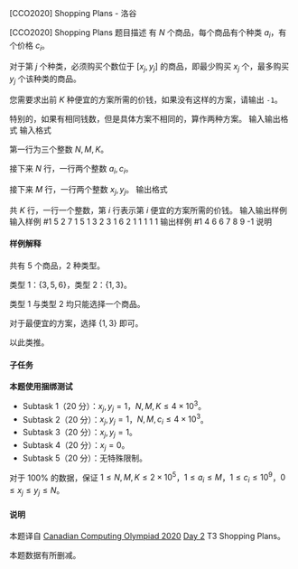 



[CCO2020] Shopping Plans - 洛谷














[CCO2020] Shopping Plans
题目描述
有 $N$ 个商品，每个商品有个种类 $a_i$，有个价格 $c_i$。

对于第 $j$ 个种类，必须购买个数位于 $[x_j,y_j]$ 的商品，即最少购买 $x_j$ 个，最多购买 $y_j$ 个该种类的商品。

您需要求出前 $K$ 种便宜的方案所需的价钱，如果没有这样的方案，请输出 `-1`。

特别的，如果有相同钱数，但是具体方案不相同的，算作两种方案。
输入输出格式
输入格式

第一行为三个整数 $N,M,K$。

接下来 $N$ 行，一行两个整数 $a_i,c_i$。

接下来 $M$ 行，一行两个整数 $x_j,y_j$。
输出格式

共 $K$ 行，一行一个整数，第 $i$ 行表示第 $i$ 便宜的方案所需的价钱。
输入输出样例
输入样例 #1
5 2 7
1 5
1 3
2 3
1 6
2 1
1 1
1 1
输出样例 #1
4
6
6
7
8
9
-1
说明
#### 样例解释
共有 $5$ 个商品，$2$ 种类型。

类型 $1$：$\{3,5,6\}$，类型 $2$：$\{1,3\}$。

类型 $1$ 与类型 $2$ 均只能选择一个商品。

对于最便宜的方案，选择 $\{1,3\}$ 即可。

以此类推。

#### 子任务
**本题使用捆绑测试**

- Subtask 1（$20$ 分）：$x_j,y_j=1$，$N,M,K\le4\times 10^3$。
- Subtask 2（$20$ 分）：$x_j,y_j=1$，$N,M,c_i\le 4\times 10^3$。
- Subtask 3（$20$ 分）：$x_j,y_j=1$。
- Subtask 4（$20$ 分）：$x_j=0$。
- Subtask 5（$20$ 分）：无特殊限制。

对于 $100\%$ 的数据，保证 $1\le N,M,K\le 2\times 10^5$，$1\le a_i\le M$，$1\le c_i\le 10^9$，$0\le x_j\le y_j\le N$。

#### 说明
本题译自 [Canadian Computing Olympiad 2020](https://cemc.math.uwaterloo.ca/contests/computing/2020/) [Day 2](https://cemc.math.uwaterloo.ca/contests/computing/2020/cco/day2.pdf) T3 Shopping Plans。

本题数据有所删减。






